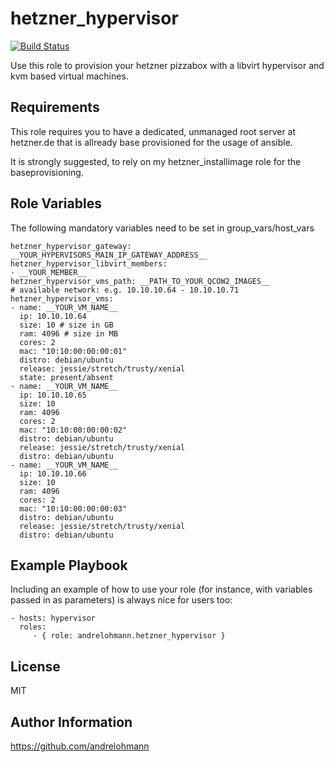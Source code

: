 hetzner_hypervisor
====================

[![Build Status](https://travis-ci.org/andrelohmann/ansible-role-hetzner_hypervisor.svg?branch=master)](https://travis-ci.org/andrelohmann/ansible-role-hetzner_hypervisor)

Use this role to provision your hetzner pizzabox with a libvirt hypervisor and kvm based virtual machines.

Requirements
------------

This role requires you to have a dedicated, unmanaged root server at hetzner.de that is allready base provisioned for the usage of ansible.

It is strongly suggested, to rely on my hetzner_installimage role for the baseprovisioning.

Role Variables
--------------

The following mandatory variables need to be set in group_vars/host_vars

    hetzner_hypervisor_gateway: __YOUR_HYPERVISORS_MAIN_IP_GATEWAY_ADDRESS__
    hetzner_hypervisor_libvirt_members:
    - __YOUR_MEMBER__
    hetzner_hypervisor_vms_path: __PATH_TO_YOUR_QCOW2_IMAGES__
    # available network: e.g. 10.10.10.64 - 10.10.10.71
    hetzner_hypervisor_vms:
    - name: __YOUR_VM_NAME__
      ip: 10.10.10.64
      size: 10 # size in GB
      ram: 4096 # size in MB
      cores: 2
      mac: "10:10:00:00:00:01"
      distro: debian/ubuntu
      release: jessie/stretch/trusty/xenial
      state: present/absent
    - name: __YOUR_VM_NAME__
      ip: 10.10.10.65
      size: 10
      ram: 4096
      cores: 2
      mac: "10:10:00:00:00:02"
      distro: debian/ubuntu
      release: jessie/stretch/trusty/xenial
      distro: debian/ubuntu
    - name: __YOUR_VM_NAME__
      ip: 10.10.10.66
      size: 10
      ram: 4096
      cores: 2
      mac: "10:10:00:00:00:03"
      distro: debian/ubuntu
      release: jessie/stretch/trusty/xenial
      distro: debian/ubuntu

Example Playbook
----------------

Including an example of how to use your role (for instance, with variables passed in as parameters) is always nice for users too:

    - hosts: hypervisor
      roles:
         - { role: andrelohmann.hetzner_hypervisor }

License
-------

MIT

Author Information
------------------

https://github.com/andrelohmann
